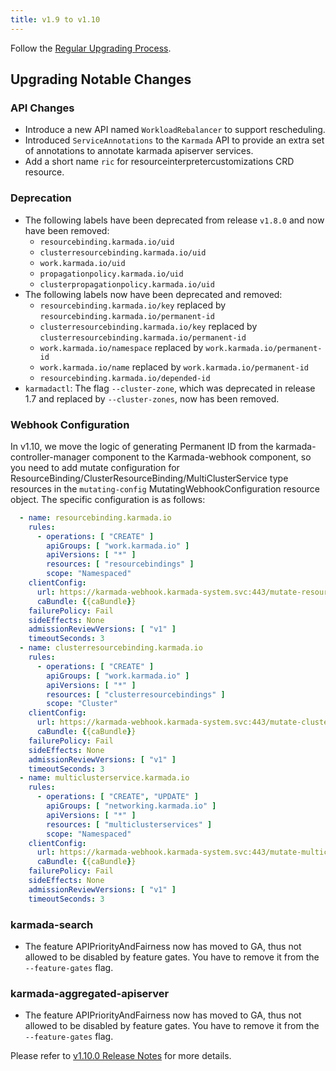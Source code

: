 ```yaml
---
title: v1.9 to v1.10
---
```


Follow the [Regular Upgrading Process](./README.md).

## Upgrading Notable Changes

### API Changes

* Introduce a new API named `WorkloadRebalancer` to support rescheduling.
* Introduced `ServiceAnnotations` to the `Karmada` API to provide an extra set of annotations to annotate karmada apiserver services.
* Add a short name `ric` for resourceinterpretercustomizations CRD resource.

### Deprecation

* The following labels have been deprecated from release `v1.8.0` and now have been removed:
  * `resourcebinding.karmada.io/uid`
  * `clusterresourcebinding.karmada.io/uid`
  * `work.karmada.io/uid`
  * `propagationpolicy.karmada.io/uid`
  * `clusterpropagationpolicy.karmada.io/uid`
* The following labels now have been deprecated and removed:
  * `resourcebinding.karmada.io/key` replaced by `resourcebinding.karmada.io/permanent-id`
  * `clusterresourcebinding.karmada.io/key` replaced by `clusterresourcebinding.karmada.io/permanent-id`
  * `work.karmada.io/namespace` replaced by `work.karmada.io/permanent-id`
  * `work.karmada.io/name` replaced by `work.karmada.io/permanent-id`
  * `resourcebinding.karmada.io/depended-id`
* `karmadactl`: The flag `--cluster-zone`, which was deprecated in release 1.7 and replaced by `--cluster-zones`, now has been removed.

### Webhook Configuration

In v1.10, we move the logic of generating Permanent ID from the karmada-controller-manager component to the Karmada-webhook component, so you need to add mutate configuration for ResourceBinding/ClusterResourceBinding/MultiClusterService type resources in the `mutating-config` MutatingWebhookConfiguration resource object. The specific configuration is as follows:

```yaml
  - name: resourcebinding.karmada.io
    rules:
      - operations: [ "CREATE" ]
        apiGroups: [ "work.karmada.io" ]
        apiVersions: [ "*" ]
        resources: [ "resourcebindings" ]
        scope: "Namespaced"
    clientConfig:
      url: https://karmada-webhook.karmada-system.svc:443/mutate-resourcebinding
      caBundle: {{caBundle}}
    failurePolicy: Fail
    sideEffects: None
    admissionReviewVersions: [ "v1" ]
    timeoutSeconds: 3
  - name: clusterresourcebinding.karmada.io
    rules:
      - operations: [ "CREATE" ]
        apiGroups: [ "work.karmada.io" ]
        apiVersions: [ "*" ]
        resources: [ "clusterresourcebindings" ]
        scope: "Cluster"
    clientConfig:
      url: https://karmada-webhook.karmada-system.svc:443/mutate-clusterresourcebinding
      caBundle: {{caBundle}}
    failurePolicy: Fail
    sideEffects: None
    admissionReviewVersions: [ "v1" ]
    timeoutSeconds: 3
  - name: multiclusterservice.karmada.io
    rules:
      - operations: [ "CREATE", "UPDATE" ]
        apiGroups: [ "networking.karmada.io" ]
        apiVersions: [ "*" ]
        resources: [ "multiclusterservices" ]
        scope: "Namespaced"
    clientConfig:
      url: https://karmada-webhook.karmada-system.svc:443/mutate-multiclusterservice
      caBundle: {{caBundle}}
    failurePolicy: Fail
    sideEffects: None
    admissionReviewVersions: [ "v1" ]
    timeoutSeconds: 3
```

### karmada-search

* The feature APIPriorityAndFairness now has moved to GA, thus not allowed to be disabled by feature gates. You have to remove it from the `--feature-gates` flag.

### karmada-aggregated-apiserver

* The feature APIPriorityAndFairness now has moved to GA, thus not allowed to be disabled by feature gates. You have to remove it from the `--feature-gates` flag.

Please refer to [v1.10.0 Release Notes](https://github.com/karmada-io/karmada/releases/tag/v1.10.0) for more details.
